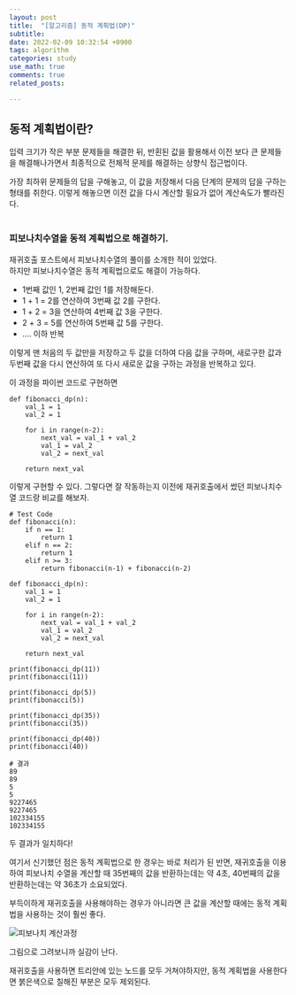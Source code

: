 ```yaml
---
layout: post
title:  "[알고리즘] 동적 계획법(DP)"
subtitle:
date: 2022-02-09 10:32:54 +0900
tags: algorithm
categories: study
use_math: true
comments: true
related_posts:

---
```


## 동적 계획법이란?<br/>

입력 크기가 작은 부분 문제들을 해결한 뒤, 반횐된 값을 활용해서 이전 보다 큰 문제들을 해결해나가면서 최종적으로 전체적 문제를 해결하는 상향식 접근법이다.<br/>

가장 최하위 문제들의 답을 구해놓고, 이 값을 저장해서 다음 단계의 문제의 답을 구하는 형태를 취한다. 이렇게 해놓으면 이전 값을 다시 계산할 필요가 없어 계산속도가 빨라진다.<br/>
<br/>

### 피보나치수열을 동적 계획법으로 해결하기.<br/>

재귀호출 포스트에서 피보나치수열의 풀이를 소개한 적이 있었다.<br/>
하지만 피보나치수열은 동적 계획법으로도 해결이 가능하다.<br/>

- 1번째 값인 1, 2번째 값인 1를 저장해둔다.
- 1 + 1 = 2를 연산하여 3번째 값 2를 구한다.
- 1 + 2 = 3을 연산하여 4번째 값 3을 구한다.
- 2 + 3 = 5를 연산하여 5번째 값 5를 구한다.
- .... 이하 반복

이렇게 맨 처음의 두 값만을 저장하고 두 값을 더하여 다음 값을 구하며, 새로구한 값과 두번째 값을 다시 연산하여 또 다시 새로운 값을 구하는 과정을 반복하고 있다.<br/>

이 과정을 파이썬 코드로 구현하면
```
def fibonacci_dp(n):
    val_1 = 1
    val_2 = 1
    
    for i in range(n-2):
        next_val = val_1 + val_2
        val_1 = val_2
        val_2 = next_val
    
    return next_val
```

이렇게 구현할 수 있다. 그렇다면 잘 작동하는지 이전에 재귀호출에서 썼던 피보나치수열 코드랑 비교를 해보자.<br/>

```
# Test Code
def fibonacci(n):
    if n == 1:
        return 1
    elif n == 2:
        return 1
    elif n >= 3:
        return fibonacci(n-1) + fibonacci(n-2)

def fibonacci_dp(n):
    val_1 = 1
    val_2 = 1
    
    for i in range(n-2):
        next_val = val_1 + val_2
        val_1 = val_2
        val_2 = next_val
    
    return next_val

print(fibonacci_dp(11))
print(fibonacci(11))

print(fibonacci_dp(5))
print(fibonacci(5))

print(fibonacci_dp(35))
print(fibonacci(35))

print(fibonacci_dp(40))
print(fibonacci(40))

# 결과
89
89
5
5
9227465
9227465
102334155
102334155
```
두 결과가 일치하다!<br/>

여기서 신기했던 점은 동적 계획법으로 한 경우는 바로 처리가 된 반면, 재귀호출을 이용하여 피보나치 수열을 계산할 때 35번째의 값을 반환하는데는 약 4초, 40번째의 값을 반환하는데는 약 36초가 소요되었다.<br/>

부득이하게 재귀호출을 사용해야하는 경우가 아니라면 큰 값을 계산할 때에는 동적 계획법을 사용하는 것이 훨씬 좋다.<br/>

![피보나치 계산과정](https://github.com/wookikim95/wookikim95.github.io/blob/main/assets/img/study/algorithm/2022-02-09_DP_1.jpg?raw=true)

그림으로 그려보니까 실감이 난다.<br/>

재귀호출을 사용하면 트리안에 있는 노드를 모두 거쳐야하지만, 동적 계획법을 사용한다면 붉은색으로 칠해진 부분은 모두 제외된다.<br/>